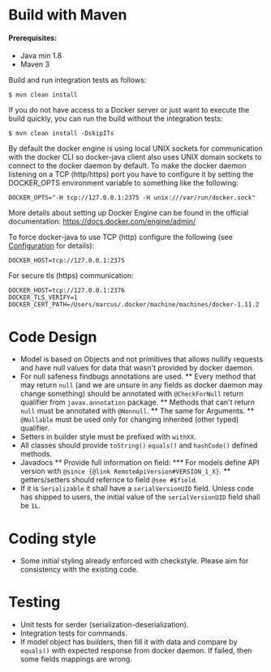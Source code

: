 # Build with Maven

#### Prerequisites:

* Java min 1.8
* Maven 3

Build and run integration tests as follows:

    $ mvn clean install

If you do not have access to a Docker server or just want to execute the build quickly, you can run the build without the integration tests:

    $ mvn clean install -DskipITs

By default the docker engine is using local UNIX sockets for communication with the docker CLI so docker-java
client also uses UNIX domain sockets to connect to the docker daemon by default. To make the docker daemon listening on a TCP (http/https) port you have to configure it by setting the DOCKER_OPTS environment variable to something like the following: 

    DOCKER_OPTS="-H tcp://127.0.0.1:2375 -H unix:///var/run/docker.sock"
    
More details about setting up Docker Engine can be found in the official documentation: https://docs.docker.com/engine/admin/

To force docker-java to use TCP (http) configure the following (see [Configuration](https://github.com/docker-java/docker-java#configuration) for details):

    DOCKER_HOST=tcp://127.0.0.1:2375
    
For secure tls (https) communication:   

    DOCKER_HOST=tcp://127.0.0.1:2376
    DOCKER_TLS_VERIFY=1
    DOCKER_CERT_PATH=/Users/marcus/.docker/machine/machines/docker-1.11.2


# Code Design
  * Model is based on Objects and not primitives that allows nullify requests and have null values for data
  that wasn't provided by docker daemon.
  * For null safeness findbugs annotations are used.
  ** Every method that may return `null` (and we are unsure in any fields as docker daemon may change something)
     should be annotated with `@CheckForNull` return qualifier from `javax.annotation` package.
  ** Methods that can't return `null` must be annotated with `@Nonnull`.
  ** The same for Arguments.
  ** `@Nullable` must be used only for changing inherited (other typed) qualifier.
  * Setters in builder style must be prefixed with `withXX`.
  * All classes should provide `toString()` `equals()` and `hashCode()` defined methods.
  * Javadocs
  ** Provide full information on field:
  *** For models define API version with `@since {@link RemoteApiVersion#VERSION_1_X}`.
  ** getters/setters should refernce to field `@see #$field`.
  * If it is `Serializable` it shall have a `serialVersionUID` field. Unless code has shipped to users, the initial value of the `serialVersionUID` field shall be `1L`.

# Coding style
  * Some initial styling already enforced with checkstyle. Please aim for consistency with the existing code.

# Testing
  * Unit tests for serder (serialization-deserialization).
  * Integration tests for commands.
  * If model object has builders, then fill it with data and compare by `equals()` with expected response
  from docker daemon. If failed, then some fields mappings are wrong.